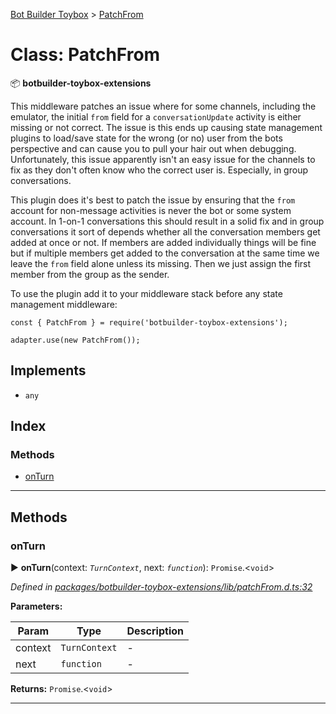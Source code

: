 [Bot Builder Toybox](../README.md) > [PatchFrom](../classes/botbuilder_toybox.patchfrom.md)



# Class: PatchFrom


:package: **botbuilder-toybox-extensions**

This middleware patches an issue where for some channels, including the emulator, the initial `from` field for a `conversationUpdate` activity is either missing or not correct. The issue is this ends up causing state management plugins to load/save state for the wrong (or no) user from the bots perspective and can cause you to pull your hair out when debugging. Unfortunately, this issue apparently isn't an easy issue for the channels to fix as they don't often know who the correct user is. Especially, in group conversations.

This plugin does it's best to patch the issue by ensuring that the `from` account for non-message activities is never the bot or some system account. In 1-on-1 conversations this should result in a solid fix and in group conversations it sort of depends whether all the conversation members get added at once or not. If members are added individually things will be fine but if multiple members get added to the conversation at the same time we leave the `from` field alone unless its missing. Then we just assign the first member from the group as the sender.

To use the plugin add it to your middleware stack before any state management middleware:

    const { PatchFrom } = require('botbuilder-toybox-extensions');

    adapter.use(new PatchFrom());

## Implements

* `any`

## Index

### Methods

* [onTurn](botbuilder_toybox.patchfrom.md#onturn)



---
## Methods
<a id="onturn"></a>

###  onTurn

► **onTurn**(context: *`TurnContext`*, next: *`function`*): `Promise`.<`void`>



*Defined in [packages/botbuilder-toybox-extensions/lib/patchFrom.d.ts:32](https://github.com/Stevenic/botbuilder-toybox/blob/2944006/packages/botbuilder-toybox-extensions/lib/patchFrom.d.ts#L32)*



**Parameters:**

| Param | Type | Description |
| ------ | ------ | ------ |
| context | `TurnContext`   |  - |
| next | `function`   |  - |





**Returns:** `Promise`.<`void`>





___


